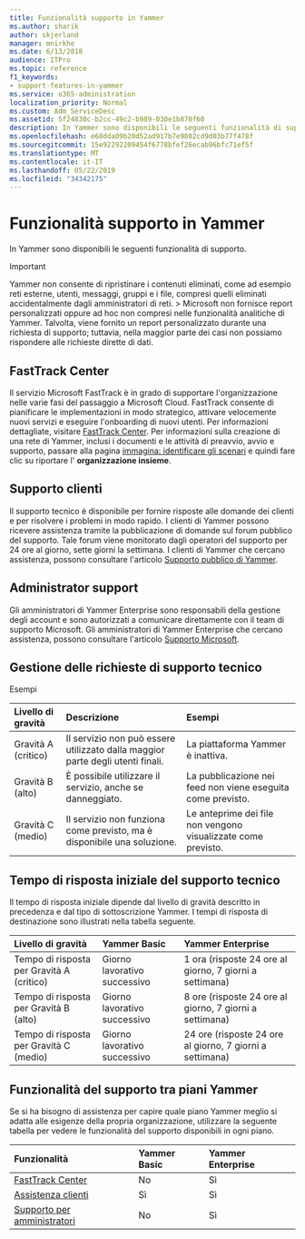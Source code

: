 ```yaml
---
title: Funzionalità supporto in Yammer
ms.author: sharik
author: skjerland
manager: mnirkhe
ms.date: 6/13/2018
audience: ITPro
ms.topic: reference
f1_keywords:
- support-features-in-yammer
ms.service: o365-administration
localization_priority: Normal
ms.custom: Adm_ServiceDesc
ms.assetid: 5f24830c-b2cc-49c2-b989-030e1b870f60
description: In Yammer sono disponibili le seguenti funzionalità di supporto.
ms.openlocfilehash: e60dda09b20d52ad917b7e9802cd9d03b77f478f
ms.sourcegitcommit: 15e92292209454f6778bfef26ecab96bfc71ef5f
ms.translationtype: MT
ms.contentlocale: it-IT
ms.lasthandoff: 05/22/2019
ms.locfileid: "34342175"
---
```

# <a name="support-features-in-yammer"></a>Funzionalità supporto in Yammer

In Yammer sono disponibili le seguenti funzionalità di supporto.
  
> [!IMPORTANT]
> Yammer non consente di ripristinare i contenuti eliminati, come ad esempio reti esterne, utenti, messaggi, gruppi e i file, compresi quelli eliminati accidentalmente dagli amministratori di reti. > Microsoft non fornisce report personalizzati oppure ad hoc non compresi nelle funzionalità analitiche di Yammer. Talvolta, viene fornito un report personalizzato durante una richiesta di supporto; tuttavia, nella maggior parte dei casi non possiamo rispondere alle richieste dirette di dati. 
  
## <a name="fasttrack-center"></a>FastTrack Center
<a name="bkmk_FastTrackCenter"> </a>

Il servizio Microsoft FastTrack è in grado di supportare l'organizzazione nelle varie fasi del passaggio a Microsoft Cloud. FastTrack consente di pianificare le implementazioni in modo strategico, attivare velocemente nuovi servizi e eseguire l'onboarding di nuovi utenti. Per informazioni dettagliate, visitare [FastTrack Center](https://go.microsoft.com/fwlink/?LinkID=518597&amp;clcid=0x409). Per informazioni sulla creazione di una rete di Yammer, inclusi i documenti e le attività di preavvio, avvio e supporto, passare alla pagina [immagina: identificare gli scenari](https://fasttrack.microsoft.com/office/envision/identify-scenarios) e quindi fare clic su riportare l' **organizzazione insieme**.
  
## <a name="customer-support"></a>Supporto clienti
<a name="BKMK_Customersupport"> </a>

Il supporto tecnico è disponibile per fornire risposte alle domande dei clienti e per risolvere i problemi in modo rapido. I clienti di Yammer possono ricevere assistenza tramite la pubblicazione di domande sul forum pubblico del supporto. Tale forum viene monitorato dagli operatori del supporto per 24 ore al giorno, sette giorni la settimana. I clienti di Yammer che cercano assistenza, possono consultare l'articolo [Supporto pubblico di Yammer](https://go.microsoft.com/fwlink/p/?LinkId=330921).
  
## <a name="administrator-support"></a>Administrator support
<a name="BKMK_Administratorsupport"> </a>

Gli amministratori di Yammer Enterprise sono responsabili della gestione degli account e sono autorizzati a comunicare direttamente con il team di supporto Microsoft. Gli amministratori di Yammer Enterprise che cercano assistenza, possono consultare l'articolo [Supporto Microsoft](https://go.microsoft.com/fwlink/p/?LinkId=330922).
  
## <a name="technical-support-case-handling"></a>Gestione delle richieste di supporto tecnico
<a name="BKMK_Administratorsupport"> </a>

Esempi 
  
|**Livello di gravità**|**Descrizione**|**Esempi**|
|:-----|:-----|:-----|
|Gravità A (critico)  <br/> |Il servizio non può essere utilizzato dalla maggior parte degli utenti finali.  <br/> |La piattaforma Yammer è inattiva.  <br/> |
|Gravità B (alto)  <br/> |È possibile utilizzare il servizio, anche se danneggiato.  <br/> |La pubblicazione nei feed non viene eseguita come previsto.  <br/> |
|Gravità C (medio)  <br/> |Il servizio non funziona come previsto, ma è disponibile una soluzione.  <br/> |Le anteprime dei file non vengono visualizzate come previsto.  <br/> |
   
## <a name="technical-support-initial-response-times"></a>Tempo di risposta iniziale del supporto tecnico
<a name="BKMK_Administratorsupport"> </a>

Il tempo di risposta iniziale dipende dal livello di gravità descritto in precedenza e dal tipo di sottoscrizione Yammer. I tempi di risposta di destinazione sono illustrati nella tabella seguente.
  
|**Livello di gravità**|**Yammer Basic**|**Yammer Enterprise**|
|:-----|:-----|:-----|
|Tempo di risposta per Gravità A (critico)  <br/> |Giorno lavorativo successivo  <br/> |1 ora (risposte 24 ore al giorno, 7 giorni a settimana)  <br/> |
|Tempo di risposta per Gravità B (alto)  <br/> |Giorno lavorativo successivo  <br/> |8 ore (risposte 24 ore al giorno, 7 giorni a settimana)  <br/> |
|Tempo di risposta per Gravità C (medio)  <br/> |Giorno lavorativo successivo  <br/> |24 ore (risposte 24 ore al giorno, 7 giorni a settimana)  <br/> |
   
## <a name="support-features-across-yammer-plans"></a>Funzionalità del supporto tra piani Yammer
<a name="BKMK_Administratorsupport"> </a>

Se si ha bisogno di assistenza per capire quale piano Yammer meglio si adatta alle esigenze della propria organizzazione, utilizzare la seguente tabella per vedere le funzionalità del supporto disponibili in ogni piano.
  
|**Funzionalità**|**Yammer Basic**|**Yammer Enterprise**|
|:-----|:-----|:-----|
|[FastTrack Center](https://go.microsoft.com/fwlink/?LinkID=518597&amp;clcid=0x409) <br/> |No  <br/> |Sì  <br/> |
|[Assistenza clienti](support-features-in-yammer.md#customer-support) <br/> |Sì  <br/> |Sì  <br/> |
|[Supporto per amministratori](support-features-in-yammer.md#administrator-support) <br/> |No  <br/> |Sì  <br/> |
   

